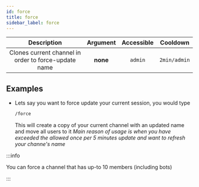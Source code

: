 ```yaml
---
id: force
title: force
sidebar_label: force
---
```


|                     Description                      | Argument | Accessible |   Cooldown   |
| :--------------------------------------------------: | :------: | :--------: | :----------: |
| Clones current channel in order to force-update name | **none** |  `admin`   | `2min/admin` |

## Examples

- Lets say you want to force update your current session, you would type

  ```bash
  /force
  ```

  This will create a copy of your current channel with an updated name and move all users to it
  _Main reason of usage is when you have exceeded the allowed once per 5 minutes update and want to refresh your channe's name_

:::info

You can force a channel that has up-to 10 members (including bots)

:::